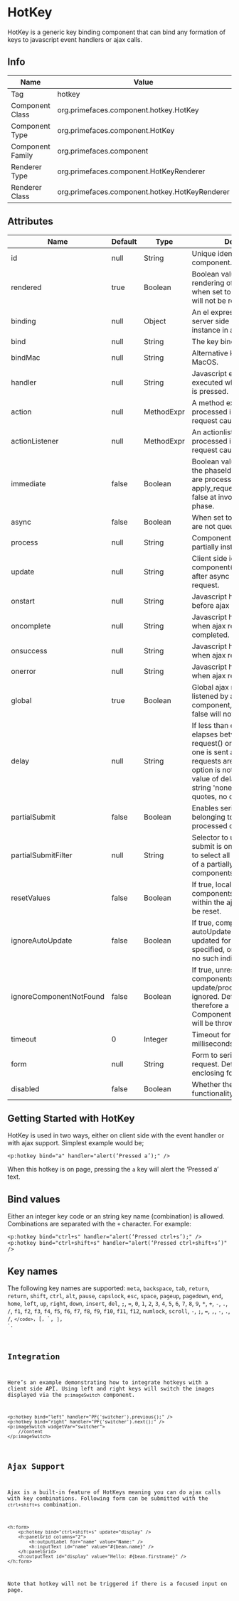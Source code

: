 # HotKey

HotKey is a generic key binding component that can bind any formation of keys to javascript event
handlers or ajax calls.

## Info

| Name | Value |
| --- | --- |
| Tag | hotkey
| Component Class | org.primefaces.component.hotkey.HotKey
| Component Type | org.primefaces.component.HotKey
| Component Family | org.primefaces.component |
| Renderer Type | org.primefaces.component.HotKeyRenderer
| Renderer Class | org.primefaces.component.hotkey.HotKeyRenderer

## Attributes

| Name | Default | Type | Description |
| --- | --- | --- | --- |
id | null | String | Unique identifier of the component.
rendered | true | Boolean | Boolean value to specify the rendering of the component, when set to false component will not be rendered.
binding | null | Object | An el expression that maps to a server side UIComponent instance in a backing bean
bind | null | String | The key binding.
bindMac | null | String | Alternative key binding for MacOS.
handler | null | String | Javascript event handler to be executed when the key binding is pressed.
action | null | MethodExpr | A method expression that’d be processed in the partial request caused by uiajax.
actionListener | null | MethodExpr | An actionlistener that’d be processed in the partial request caused by uiajax.
immediate | false | Boolean | Boolean value that determines the phaseId, when true actions are processed at apply_request_values, when false at invoke_application phase.
async | false | Boolean | When set to true, ajax requests are not queued.
process | null | String | Component id(s) to process partially instead of whole view.
update | null | String | Client side id of the component(s) to be updated after async partial submit request.
onstart | null | String | Javascript handler to execute before ajax request is begins.
oncomplete | null | String | Javascript handler to execute when ajax request is completed.
onsuccess | null | String | Javascript handler to execute when ajax request succeeds.
onerror | null | String | Javascript handler to execute when ajax request fails.
global | true | Boolean | Global ajax requests are listened by ajaxStatus component, setting global to false will not trigger ajaxStatus.
delay | null | String | If less than delay milliseconds elapses between calls to request() only the most recent one is sent and all other requests are discarded. If this option is not specified, or if the value of delay is the literal string 'none' without the quotes, no delay is used.
partialSubmit | false | Boolean | Enables serialization of values belonging to the partially processed components only.
partialSubmitFilter | null | String | Selector to use when partial submit is on, default is ":input" to select all descendant inputs of a partially processed components.
resetValues | false | Boolean | If true, local values of input components to be updated within the ajax request would be reset.
ignoreAutoUpdate | false | Boolean | If true, components which autoUpdate="true" will not be updated for this request. If not specified, or the value is false, no such indication is made.
ignoreComponentNotFound | false | Boolean | If true, unresolvable components referenced in the update/process attribute are ignored. Default is 'false' and therefore a ComponentNotFoundException will be thrown.
timeout | 0 | Integer | Timeout for the ajax request in milliseconds.
form | null | String | Form to serialize for an ajax request. Default is the enclosing form.
disabled | false | Boolean | Whether the hotkey functionality is enabled.

## Getting Started with HotKey
HotKey is used in two ways, either on client side with the event handler or with ajax support.
Simplest example would be;

```xhtml
<p:hotkey bind="a" handler="alert(‘Pressed a’);" />
```

When this hotkey is on page, pressing the `a` key will alert the ‘Pressed a’ text.

## Bind values
Either an integer key code or an string key name (combination) is allowed. Combinations are separated with the `+`
character. For example:

```xhtml
<p:hotkey bind="ctrl+s" handler="alert(‘Pressed ctrl+s’);" />
<p:hotkey bind="ctrl+shift+s" handler="alert(‘Pressed ctrl+shift+s’)" />
```

## Key names
The following key names are supported:
`meta`,
`backspace`,
`tab`,
`return`,
`return`,
`shift`,
`ctrl`,
`alt`,
`pause`,
`capslock`,
`esc`,
`space`,
`pageup`,
`pagedown`,
`end`,
`home`,
`left`,
`up`,
`right`,
`down`,
`insert`,
`del`,
`;`,
`=`,
`0`,
`1`,
`2`,
`3`,
`4`,
`5`,
`6`,
`7`,
`8`,
`9`,
`*`,
`+`,
`-`,
`.`,
`/`,
`f1`,
`f2`,
`f3`,
`f4`,
`f5`,
`f6`,
`f7`,
`f8`,
`f9`,
`f10`,
`f11`,
`f12`,
`numlock`,
`scroll`,
`-`,
`;`,
`=`,
`,`,
`-`,
`.`,
`/`,
<code>`</code>,
`[`,
`\`,
`]`,
`'`.

## Integration
Here’s an example demonstrating how to integrate hotkeys with a client side API. Using left and
right keys will switch the images displayed via the `p:imageSwitch` component.

```xhtml
<p:hotkey bind="left" handler="PF('switcher').previous();" />
<p:hotkey bind="right" handler="PF('switcher').next();" />
<p:imageSwitch widgetVar="switcher">
    //content
</p:imageSwitch>
```

## Ajax Support
Ajax is a built-in feature of HotKeys meaning you can do ajax calls with key combinations.
Following form can be submitted with the `ctrl+shift+s` combination.

```xhtml
<h:form>
    <p:hotkey bind="ctrl+shift+s" update="display" />
    <h:panelGrid columns="2">
        <h:outputLabel for="name" value="Name:" />
        <h:inputText id="name" value="#{bean.name}" />
    </h:panelGrid>
    <h:outputText id="display" value="Hello: #{bean.firstname}" />
</h:form>
```

Note that hotkey will not be triggered if there is a focused input on page.
